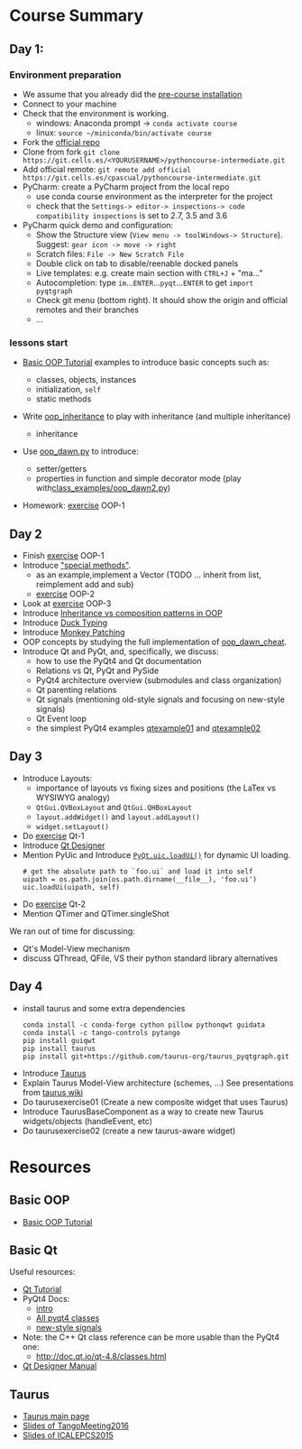# Course Summary


## Day 1:

### Environment preparation
- We assume that you already did the [pre-course installation](https://git.cells.es/cpascual/pythoncourse-intro/blob/master/pre-course.md)
- Connect to your machine
- Check that the environment is working.
  - windows: Anaconda prompt -> `conda activate course`
  - linux: `source ~/miniconda/bin/activate course`
- Fork the [official repo](https://git.cells.es/<YOURUSERNAME>/pythoncourse-intermediate)
- Clone from fork  `git clone https://git.cells.es/<YOURUSERNAME>/pythoncourse-intermediate.git`
- Add official remote: `git remote add official https://git.cells.es/cpascual/pythoncourse-intermediate.git`
- PyCharm: create a PyCharm project from the local repo
  - use conda course environment as the interpreter for the project
  - check that the `Settings-> editor-> inspections-> code compatibility inspections` is set to 2.7, 3.5 and 3.6
- PyCharm quick demo and configuration:
  - Show the Structure view (`View menu -> toolWindows-> Structure`). Suggest: `gear icon -> move -> right`
  - Scratch files: `File -> New Scratch File`
  - Double click on tab to disable/reenable docked panels
  - Live templates: e.g. create main section with `CTRL+J` + "ma..." 
  - Autocompletion: type `im`...`ENTER`...`pyqt`...`ENTER` to get `import pyqtgraph`
  - Check git menu (bottom right). It should show the origin and official 
    remotes and their branches
  - ...

### lessons start
- [Basic OOP Tutorial] examples to introduce basic concepts such as:
  - classes, objects, instances
  - initialization, `self`
  - static methods
- Write [oop_inheritance](class_examples/oop_inheritance.py) to play with inheritance (and multiple inheritance)
  - inheritance

- Use [oop_dawn.py](oop_dawn.py) to introduce:
  - setter/getters 
  - properties in function and simple decorator mode (play with[class_examples/oop_dawn2.py](class_examples/oop_dawn2.py))

- Homework: [exercise](/exercises/) OOP-1

## Day 2

- Finish [exercise](/exercises) OOP-1
- Introduce ["special methods"](https://docs.python.org/2/reference/datamodel.html#special-method-names). 
  - as an example,implement a Vector (TODO ... inherit from list, reimplement add and sub)
  - [exercise](/exercises) OOP-2
- Look at [exercise](/exercises) OOP-3
- Introduce [Inheritance vs composition patterns in OOP](https://en.wikipedia.org/wiki/Composition_over_inheritance)
- Introduce [Duck Typing](https://en.wikipedia.org/wiki/Duck_typing#In_Python)
- Introduce [Monkey Patching](http://stackoverflow.com/a/5626250) 
- OOP concepts by studying the full implementation of [oop_dawn_cheat](/exercises/cheat/oop_dawn_cheat.py).
- Introduce Qt and PyQt, and, specifically, we discuss:
  - how to use the PyQt4 and Qt documentation
  - Relations vs Qt, PyQt and PySide
  - PyQt4 architecture overview (submodules and class organization)
  - Qt parenting relations
  - Qt signals (mentioning old-style signals and focusing on new-style signals)
  - Qt Event loop
  - the simplest PyQt4 examples [qtexample01](qtexample01.py) and [qtexample02](qtexample02.py)

## Day 3

- Introduce Layouts:
  - importance of layouts vs fixing sizes and positions (the LaTex vs WYSIWYG analogy)
  - `QtGui.QVBoxLayout` and `QtGui.QHBoxLayout`
  - `layout.addWidget()` and `layout.addLayout()`
  - `widget.setLayout()` 
- Do [exercise](/exercises) Qt-1
- Introduce [Qt Designer](http://doc.qt.io/qt-4.8/designer-manual.html) 
- Mention PyUic and Introduce [`PyQt.uic.loadUi()`](http://pyqt.sourceforge.net/Docs/PyQt4/designer.html#the-uic-module) for dynamic UI loading.
  ```
  # get the absolute path to `foo.ui` and load it into self
  uipath = os.path.join(os.path.dirname(__file__), 'foo.ui')
  uic.loadUi(uipath, self)
  ```
- Do [exercise](/exercises) Qt-2
- Mention QTimer and QTimer.singleShot

We ran out of time for discussing:
  - Qt's Model-View mechanism
  - discuss QThread, QFile, VS their python standard library alternatives

## Day 4

- install taurus and some extra dependencies
  ```
  conda install -c conda-forge cython pillow pythonqwt guidata
  conda install -c tango-controls pytango
  pip install guiqwt
  pip install taurus
  pip install git+https://github.com/taurus-org/taurus_pyqtgraph.git
  ```
- Introduce [Taurus](http://www.taurus-scada.org)
- Explain Taurus Model-View architecture (schemes, ...) See presentations from
  [taurus wiki](https://github.com/taurus-org/taurus/wiki#contributed-documents)
- Do taurusexercise01 (Create a new composite widget that uses Taurus)
- Introduce TaurusBaseComponent as a way to create new Taurus widgets/objects (handleEvent, etc)
- Do taurusexercise02 (create a new taurus-aware widget)


# Resources

## Basic OOP

- [Basic OOP Tutorial]

## Basic Qt

Useful resources:

- [Qt Tutorial](http://zetcode.com/gui/pyqt4/)
- PyQt4 Docs:
  - [intro](http://pyqt.sourceforge.net/Docs/PyQt4/introduction.html)
  - [All pyqt4 classes](http://pyqt.sourceforge.net/Docs/PyQt4/classes.html)
  - [new-style signals](http://pyqt.sourceforge.net/Docs/PyQt4/new_style_signals_slots.html)
- Note: the C++ Qt class reference can be more usable than the PyQt4 one:
  - http://doc.qt.io/qt-4.8/classes.html
- [Qt Designer Manual](http://doc.qt.io/qt-4.8/designer-manual.html) 

## Taurus

- [Taurus main page](https://www.taurus-scada.org)
- [Slides of TangoMeeting2016](TaurusStatus-TangoMeeting201606-v7.pdf)
- [Slides of ICALEPCS2015](THHC3O03_talk.pdf)

[Basic OOP Tutorial]: https://jeffknupp.com/blog/2014/06/18/improve-your-python-python-classes-and-object-oriented-programming/
